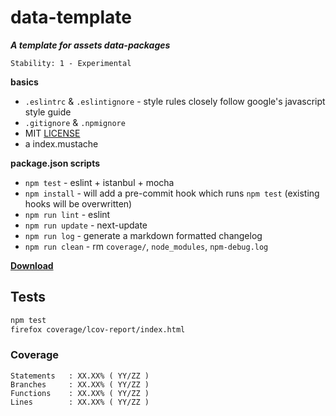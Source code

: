 # data-template

**_A template for assets data-packages_**

```
Stability: 1 - Experimental
```

**basics**

 - `.eslintrc` & `.eslintignore` - style rules closely follow google's javascript style guide
 - `.gitignore` & `.npmignore`
 - MIT [LICENSE](./LICENSE)
 - a index.mustache

**package.json scripts**

 - `npm test` - eslint + istanbul + mocha
 - `npm install` - will add a pre-commit hook which runs `npm test` (existing hooks will be overwritten)
 - `npm run lint` - eslint
 - `npm run update` - next-update
 - `npm run log` - generate a markdown formatted changelog
 - `npm run clean` - rm `coverage/`, `node_modules`, `npm-debug.log`

[**Download**](https://github.com/magora-labs/data-template/archive/master.zip)

## Tests

```bash
npm test
firefox coverage/lcov-report/index.html
```

### Coverage

```
Statements   : XX.XX% ( YY/ZZ )
Branches     : XX.XX% ( YY/ZZ )
Functions    : XX.XX% ( YY/ZZ )
Lines        : XX.XX% ( YY/ZZ )
```
